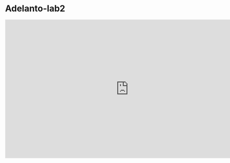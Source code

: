 # Adelanto-lab2
<iframe style="border: 1px solid rgba(0, 0, 0, 0.1);" width="800" height="450" src="https://www.figma.com/embed?embed_host=share&url=https%3A%2F%2Fwww.figma.com%2Fproto%2FEN3824aid55fhuF4mndJXE%2FPrototipo-de-alta%3Fnode-id%3D1%253A2%26scaling%3Dmin-zoom%26page-id%3D0%253A1" allowfullscreen></iframe>
